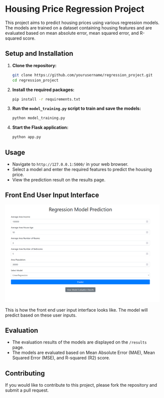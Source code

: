 # Housing Price Regression Project

This project aims to predict housing prices using various regression models. The models are trained on a dataset containing housing features and are evaluated based on mean absolute error, mean squared error, and R-squared score.

## Setup and Installation

1. **Clone the repository:**

    ```bash
    git clone https://github.com/yourusername/regression_project.git
    cd regression_project
    ```

2. **Install the required packages:**

    ```bash
    pip install -r requirements.txt
    ```

3. **Run the `model_training.py` script to train and save the models:**

    ```bash
    python model_training.py
    ```

4. **Start the Flask application:**

    ```bash
    python app.py
    ```

## Usage

- Navigate to `http://127.0.0.1:5000/` in your web browser.
- Select a model and enter the required features to predict the housing price.
- View the prediction result on the results page.

## Front End User Input Interface

![Front End User Input Interface](https://github.com/vineet-kumar-tennessee/regression/blob/main/housing_price_prediction/front_end_images/front_end_input.png)

This is how the front end user input interface looks like. The model will predict based on these user inputs.

## Evaluation

- The evaluation results of the models are displayed on the `/results` page.
- The models are evaluated based on Mean Absolute Error (MAE), Mean Squared Error (MSE), and R-squared (R2) score.

## Contributing

If you would like to contribute to this project, please fork the repository and submit a pull request.
